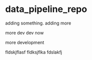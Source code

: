 # data_pipeline_repo

adding something.
adding more

more
dev
dev now

more development 

fldskjflasf fldksjflka fdslakfj
